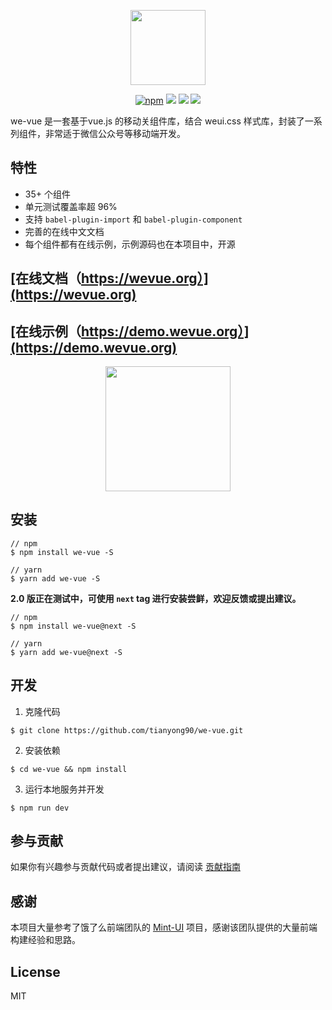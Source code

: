 <p align="center">
  <img width="120" height="120" src="https://raw.githubusercontent.com/tianyong90/we-vue/master/img/logo.png">
</p>

<p align="center">
  <a href="https://www.npmjs.com/package/we-vue"><img src="https://img.shields.io/npm/v/we-vue.svg" alt="npm"></a>
  <a href="https://npmjs.org/package/we-vue"><img src="https://circleci.com/gh/tianyong90/we-vue/tree/master.png?style=shield"></a>
  <a href="https://github.com/standard/standard"><img src="https://img.shields.io/badge/code_style-standard-brightgreen.svg"></a>
  <a href="https://codecov.io/github/tianyong90/we-vue?branch=master"><img src="https://img.shields.io/codecov/c/github/tianyong90/we-vue/master.svg"></a>
</p>

we-vue 是一套基于vue.js 的移动关组件库，结合 weui.css 样式库，封装了一系列组件，非常适于微信公众号等移动端开发。

## 特性

* 35+ 个组件
* 单元测试覆盖率超 96%
* 支持 `babel-plugin-import` 和 `babel-plugin-component`
* 完善的在线中文文档
* 每个组件都有在线示例，示例源码也在本项目中，开源

## [在线文档（https://wevue.org）](https://wevue.org)

## [在线示例（https://demo.wevue.org）](https://demo.wevue.org)

<div align="center">
  <img src="https://raw.githubusercontent.com/tianyong90/we-vue/master/img/qrcode-demo.png" width="200">
</div>

## 安装

```shell
// npm
$ npm install we-vue -S

// yarn
$ yarn add we-vue -S
```

**2.0 版正在测试中，可使用 `next` tag 进行安装尝鲜，欢迎反馈或提出建议。**

```shell
// npm
$ npm install we-vue@next -S

// yarn
$ yarn add we-vue@next -S
```

## 开发

1. 克隆代码

```shell
$ git clone https://github.com/tianyong90/we-vue.git
```

2. 安装依赖

```shell
$ cd we-vue && npm install
```

3. 运行本地服务并开发

```shell
$ npm run dev
```

## 参与贡献

如果你有兴趣参与贡献代码或者提出建议，请阅读 [贡献指南](https://github.com/tianyong90/we-vue/blob/master/.github/CONTRIBUTING.md)

## 感谢

本项目大量参考了饿了么前端团队的 [Mint-UI](https://github.com/ElemeFE/mint-ui) 项目，感谢该团队提供的大量前端构建经验和思路。

## License

MIT
